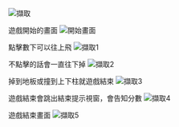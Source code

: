
![擷取](https://github.com/HungIPing/birdgame/assets/138191069/b1cab08d-15c2-415d-aa6e-52fc03a45dc8)  


遊戲開始的畫面
![開始畫面](https://github.com/HungIPing/birdgame/assets/138191069/d951af84-2542-4deb-91b0-bd0cf6808779)  


點擊數下可以往上飛
![擷取1](https://github.com/HungIPing/birdgame/assets/138191069/cb9a14f6-5442-4c44-960a-3a8604ce8046)  


不點擊的話會一直往下掉
![擷取2](https://github.com/HungIPing/birdgame/assets/138191069/eab9df22-86c3-4f35-8b44-751be64289e2)  


掉到地板或撞到上下柱就遊戲結束
![擷取3](https://github.com/HungIPing/birdgame/assets/138191069/dec76298-9585-45b9-b656-19d29dff00f2)  


遊戲結束會跳出結束提示視窗，會告知分數
![擷取4](https://github.com/HungIPing/birdgame/assets/138191069/7d069d55-81a4-4e64-b2dd-9bd218068697)  


遊戲結束畫面
![擷取5](https://github.com/HungIPing/birdgame/assets/138191069/89a93f99-1fe2-4db0-bd51-55921c0d916b)  

